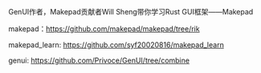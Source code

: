 GenUI作者，Makepad贡献者Will Sheng带你学习Rust GUI框架——Makepad

makepad：https://github.com/makepad/makepad/tree/rik

makepad_learn: https://github.com/syf20020816/makepad_learn

genui: https://github.com/Privoce/GenUI/tree/combine
